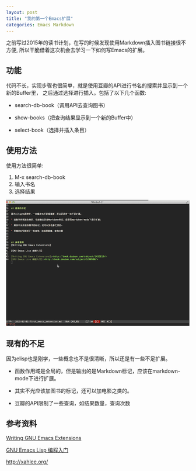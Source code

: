 ```yaml
---
layout: post
title: "我的第一个Emacs扩展"
categories: Emacs Markdown
---
```

之前写过2015年的读书计划，在写的时候发现使用Markdown插入图书链接很不方便, 所以干脆借着这次机会去学习一下如何写Emacs的扩展。
##  功能

代码不长，实现步骤也很简单，就是使用豆瓣的API进行书名的搜索并显示到一个新的Buffer里， 之后通过选择进行插入。包括了以下几个函数:

* search-db-book（调用API去查询图书）

* show-books（把查询结果显示到一个新的Buffer中）

* select-book（选择并插入条目）

## 使用方法

使用方法很简单:

1. M-x search-db-book
2. 输入书名
3. 选择结果

<img style="margin-left:0" src="/img/emacs_md_book.gif"/>

## 现有的不足

因为elisp也是刚学，一些概念也不是很清晰，所以还是有一些不足扩展。

* 函数作用域是全局的，但是输出的是Markdown标记，应该在markdown-mode下进行扩展。

* 其实不光应该加图书的标记，还可以加电影之类的。

* 豆瓣的API限制了一些查询，如结果数量，查询次数

## 参考资料

[Writing GNU Emacs Extensions]

[GNU Emacs Lisp 编程入门]

<http://xahlee.org/>

[Writing GNU Emacs Extensions]:<http://book.douban.com/subject/1432819/>
[GNU Emacs Lisp 编程入门]:<http://book.douban.com/subject/1240500/>
